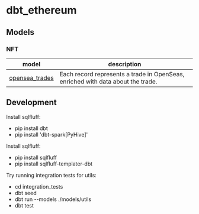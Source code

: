 # dbt_ethereum


## Models


### NFT


| **model**                                                                                                 | **description**                                                                 |
|-----------------------------------------------------------------------------------------------------------|---------------------------------------------------------------------------------|
| [opensea_trades](https://github.com/datawaves-xyz/dbt_ethereum/blob/master/models/nft/opensea_trades.sql) | Each record represents a trade in OpenSeas, enriched with data about the trade. |



## Development


Install sqlfluff:

- pip install dbt
- pip install 'dbt-spark[PyHive]'


Install sqlfluff:

- pip install sqlfluff
- pip install sqlfluff-templater-dbt


Try running integration tests for utils:

- cd integration_tests
- dbt seed
- dbt run --models ./models/utils
- dbt test